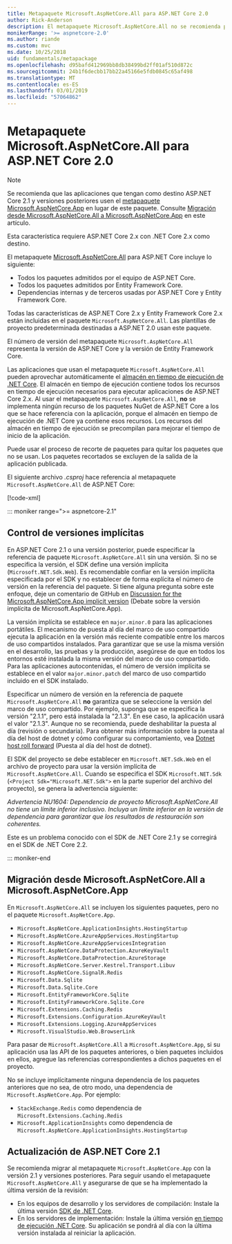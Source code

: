 ```yaml
---
title: Metapaquete Microsoft.AspNetCore.All para ASP.NET Core 2.0
author: Rick-Anderson
description: El metapaquete Microsoft.AspNetCore.All no se recomienda para ASP.NET Core 2.1 y versiones posteriores.
monikerRange: '>= aspnetcore-2.0'
ms.author: riande
ms.custom: mvc
ms.date: 10/25/2018
uid: fundamentals/metapackage
ms.openlocfilehash: d95bafd412969bb8db38499bd2ff01af510d872c
ms.sourcegitcommit: 24b1f6decbb17bb22a45166e5fdb0845c65af498
ms.translationtype: MT
ms.contentlocale: es-ES
ms.lasthandoff: 03/01/2019
ms.locfileid: "57064862"
---
```

# <a name="microsoftaspnetcoreall-metapackage-for-aspnet-core-20"></a>Metapaquete Microsoft.AspNetCore.All para ASP.NET Core 2.0

> [!NOTE]
> Se recomienda que las aplicaciones que tengan como destino ASP.NET Core 2.1 y versiones posteriores usen el [metapaquete Microsoft.AspNetCore.App](xref:fundamentals/metapackage-app) en lugar de este paquete. Consulte [Migración desde Microsoft.AspNetCore.All a Microsoft.AspNetCore.App](#migrate) en este artículo.

Esta característica requiere ASP.NET Core 2.x con .NET Core 2.x como destino.

El metapaquete [Microsoft.AspNetCore.All](https://www.nuget.org/packages/Microsoft.AspNetCore.All) para ASP.NET Core incluye lo siguiente:

* Todos los paquetes admitidos por el equipo de ASP.NET Core.
* Todos los paquetes admitidos por Entity Framework Core.
* Dependencias internas y de terceros usadas por ASP.NET Core y Entity Framework Core.

Todas las características de ASP.NET Core 2.x y Entity Framework Core 2.x están incluidas en el paquete `Microsoft.AspNetCore.All`. Las plantillas de proyecto predeterminada destinadas a ASP.NET 2.0 usan este paquete.

El número de versión del metapaquete `Microsoft.AspNetCore.All` representa la versión de ASP.NET Core y la versión de Entity Framework Core.

Las aplicaciones que usan el metapaquete `Microsoft.AspNetCore.All` pueden aprovechar automáticamente el [almacén en tiempo de ejecución de .NET Core](/dotnet/core/deploying/runtime-store). El almacén en tiempo de ejecución contiene todos los recursos en tiempo de ejecución necesarios para ejecutar aplicaciones de ASP.NET Core 2.x. Al usar el metapaquete `Microsoft.AspNetCore.All`, **no** se implementa ningún recurso de los paquetes NuGet de ASP.NET Core a los que se hace referencia con la aplicación, porque el almacén en tiempo de ejecución de .NET Core ya contiene esos recursos. Los recursos del almacén en tiempo de ejecución se precompilan para mejorar el tiempo de inicio de la aplicación.

Puede usar el proceso de recorte de paquetes para quitar los paquetes que no se usan. Los paquetes recortados se excluyen de la salida de la aplicación publicada.

El siguiente archivo *.csproj* hace referencia al metapaquete `Microsoft.AspNetCore.All` de ASP.NET Core:

[!code-xml[](metapackage/samples/Metapackage.All.Example.csproj?highlight=8)]

::: moniker range=">= aspnetcore-2.1"

## <a name="implicit-versioning"></a>Control de versiones implícitas

En ASP.NET Core 2.1 o una versión posterior, puede especificar la referencia de paquete `Microsoft.AspNetCore.All` sin una versión. Si no se especifica la versión, el SDK define una versión implícita (`Microsoft.NET.Sdk.Web`). Es recomendable confiar en la versión implícita especificada por el SDK y no establecer de forma explícita el número de versión en la referencia del paquete. Si tiene alguna pregunta sobre este enfoque, deje un comentario de GitHub en [Discussion for the Microsoft.AspNetCore.App implicit version](https://github.com/aspnet/Docs/issues/6430) (Debate sobre la versión implícita de Microsoft.AspNetCore.App).

La versión implícita se establece en `major.minor.0` para las aplicaciones portátiles. El mecanismo de puesta al día del marco de uso compartido ejecuta la aplicación en la versión más reciente compatible entre los marcos de uso compartidos instalados. Para garantizar que se use la misma versión en el desarrollo, las pruebas y la producción, asegúrese de que en todos los entornos esté instalada la misma versión del marco de uso compartido. Para las aplicaciones autocontenidas, el número de versión implícita se establece en el valor `major.minor.patch` del marco de uso compartido incluido en el SDK instalado.

Especificar un número de versión en la referencia de paquete `Microsoft.AspNetCore.All` **no** garantiza que se seleccione la versión del marco de uso compartido. Por ejemplo, suponga que se especifica la versión "2.1.1", pero está instalada la "2.1.3". En ese caso, la aplicación usará el valor "2.1.3". Aunque no se recomienda, puede deshabilitar la puesta al día (revisión o secundaria). Para obtener más información sobre la puesta al día del host de dotnet y cómo configurar su comportamiento, vea [Dotnet host roll forward](https://github.com/dotnet/core-setup/blob/master/Documentation/design-docs/roll-forward-on-no-candidate-fx.md) (Puesta al día del host de dotnet).

El SDK del proyecto se debe establecer en `Microsoft.NET.Sdk.Web` en el archivo de proyecto para usar la versión implícita de `Microsoft.AspNetCore.All`. Cuando se especifica el SDK `Microsoft.NET.Sdk` (`<Project Sdk="Microsoft.NET.Sdk">` en la parte superior del archivo del proyecto), se genera la advertencia siguiente:

*Advertencia NU1604: Dependencia de proyecto Microsoft.AspNetCore.All no tiene un límite inferior inclusivo. Incluya un límite inferior en la versión de dependencia para garantizar que los resultados de restauración son coherentes.*

Este es un problema conocido con el SDK de .NET Core 2.1 y se corregirá en el SDK de .NET Core 2.2.

::: moniker-end

<a name="migrate"></a>

## <a name="migrating-from-microsoftaspnetcoreall-to-microsoftaspnetcoreapp"></a>Migración desde Microsoft.AspNetCore.All a Microsoft.AspNetCore.App

En `Microsoft.AspNetCore.All` se incluyen los siguientes paquetes, pero no el paquete `Microsoft.AspNetCore.App`.

* `Microsoft.AspNetCore.ApplicationInsights.HostingStartup`
* `Microsoft.AspNetCore.AzureAppServices.HostingStartup`
* `Microsoft.AspNetCore.AzureAppServicesIntegration`
* `Microsoft.AspNetCore.DataProtection.AzureKeyVault`
* `Microsoft.AspNetCore.DataProtection.AzureStorage`
* `Microsoft.AspNetCore.Server.Kestrel.Transport.Libuv`
* `Microsoft.AspNetCore.SignalR.Redis`
* `Microsoft.Data.Sqlite`
* `Microsoft.Data.Sqlite.Core`
* `Microsoft.EntityFrameworkCore.Sqlite`
* `Microsoft.EntityFrameworkCore.Sqlite.Core`
* `Microsoft.Extensions.Caching.Redis`
* `Microsoft.Extensions.Configuration.AzureKeyVault`
* `Microsoft.Extensions.Logging.AzureAppServices`
* `Microsoft.VisualStudio.Web.BrowserLink`

Para pasar de `Microsoft.AspNetCore.All` a `Microsoft.AspNetCore.App`, si su aplicación usa las API de los paquetes anteriores, o bien paquetes incluidos en ellos, agregue las referencias correspondientes a dichos paquetes en el proyecto.

No se incluye implícitamente ninguna dependencia de los paquetes anteriores que no sea, de otro modo, una dependencia de `Microsoft.AspNetCore.App`. Por ejemplo:

* `StackExchange.Redis` como dependencia de `Microsoft.Extensions.Caching.Redis`
* `Microsoft.ApplicationInsights` como dependencia de `Microsoft.AspNetCore.ApplicationInsights.HostingStartup`

## <a name="update-aspnet-core-21"></a>Actualización de ASP.NET Core 2.1

Se recomienda migrar al metapaquete `Microsoft.AspNetCore.App` con la versión 2.1 y versiones posteriores. Para seguir usando el metapaquete `Microsoft.AspNetCore.All` y asegurarse de que se ha implementado la última versión de la revisión:

* En los equipos de desarrollo y los servidores de compilación: Instale la última versión [SDK de .NET Core](https://www.microsoft.com/net/download).
* En los servidores de implementación: Instale la última versión [en tiempo de ejecución .NET Core](https://www.microsoft.com/net/download).
 Su aplicación se pondrá al día con la última versión instalada al reiniciar la aplicación.
